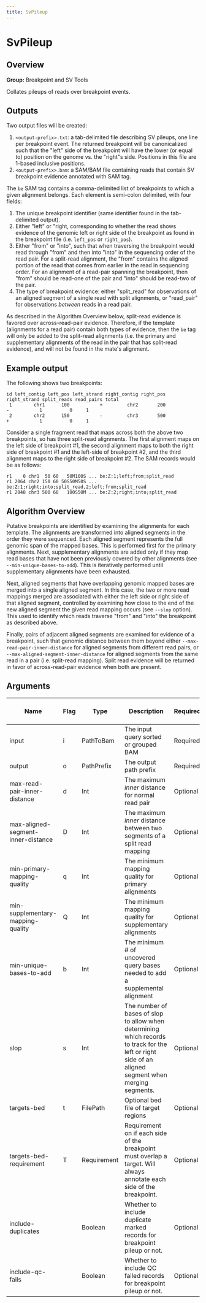 ```yaml
---
title: SvPileup
---
```


# SvPileup

## Overview
**Group:** Breakpoint and SV Tools

Collates pileups of reads over breakpoint events.

## Outputs

Two output files will be created:

1. `<output-prefix>.txt`: a tab-delimited file describing SV pileups, one line per breakpoint event.  The returned
   breakpoint will be canonicalized such that the "left" side of the breakpoint will have the lower (or equal to)
   position on the genome vs. the "right"s side. Positions in this file are 1-based inclusive positions.
2. `<output-prefix>.bam`: a SAM/BAM file containing reads that contain SV breakpoint evidence annotated with SAM
   tag.

The `be` SAM tag contains a comma-delimited list of breakpoints to which a given alignment belongs.  Each element is
semi-colon delimited, with four fields:

1. The unique breakpoint identifier (same identifier found in the tab-delimited output).
2. Either "left" or "right, corresponding to whether the read shows evidence of the genomic left or right side of
   the breakpoint as found in the breakpoint file (i.e. `left_pos` or `right_pos`).
3. Either "from" or "into", such that when traversing the breakpoint would read through "from" and then into
   "into" in the sequencing order of the read pair.  For a split-read alignment, the "from" contains the aligned
   portion of the read that comes from earlier in the read in sequencing order.  For an alignment of a read-pair
   spanning the breakpoint, then "from" should be read-one of the pair and "into" should be read-two of the pair.
4. The type of breakpoint evidence: either "split_read" for observations of an aligned segment of a single read
   with split alignments, or "read_pair" for observations _between_ reads in a read pair.

As described in the Algorithm Overview below, split-read evidence is favored over across-read-pair evidence.
Therefore, if the template (alignments for a read pair) contain both types of evidence, then the `be` tag
will only be added to the split-read alignments (i.e. the primary and supplementary alignments of the read
in the pair that has split-read evidence), and will not be found in the mate's alignment.

## Example output

The following shows two breakpoints:

```
id left_contig left_pos left_strand right_contig right_pos right_strand split_reads read_pairs total
 1        chr1      100           +         chr2       200            -           1          0     1
 2        chr2      150           -         chr3       500            +           1          0     1
```

Consider a single fragment read that maps across both the above two breakpoints, so has three split-read
alignments.  The first alignment maps on the left side of breakpoint #1, the second alignment maps to both the
right side of breakpoint #1 and the left-side of breakpoint #2, and the third alignment maps to the right side of
breakpoint #2. The SAM records would be as follows:

```
r1    0 chr1  50 60   50M100S ... be:Z:1;left;from;split_read
r1 2064 chr2 150 60 50S50M50S ... be:Z:1;right;into;split_read,2;left;from;split_read
r1 2048 chr3 500 60   100S50M ... be:Z:2;right;into;split_read
```

## Algorithm Overview

Putative breakpoints are identified by examining the alignments for each template. The alignments are transformed
into aligned segments in the order they were sequenced.  Each aligned segment represents the full genomic span of
the mapped bases.  This is performed first for the primary alignments.  Next, supplementary alignments are added
only if they map read bases that have not been previously covered by other alignments (see
`--min-unique-bases-to-add`).  This is iteratively performed until supplementary alignments have been exhausted.

Next, aligned segments that have overlapping genomic mapped bases are merged into a single aligned
segment.  In this case, the two or more read mappings merged are associated with either the left side or right
side of that aligned segment, controlled by examining how close to the end of the new aligned segment the given
read mapping occurs (see `--slop` option).  This used to identify which reads traverse "from" and "into" the
breakpoint as described above.

Finally, pairs of adjacent aligned segments are examined for evidence of a breakpoint, such that genomic distance
between them beyond either `--max-read-pair-inner-distance` for aligned segments from different read pairs, or
`--max-aligned-segment-inner-distance` for aligned segments from the same read in a pair (i.e. split-read mapping).
Split read evidence will be returned in favor of across-read-pair evidence when both are present.

## Arguments

|Name|Flag|Type|Description|Required?|Max # of Values|Default Value(s)|
|----|----|----|-----------|---------|---------------|----------------|
|input|i|PathToBam|The input query sorted or grouped BAM|Required|1||
|output|o|PathPrefix|The output path prefix|Required|1||
|max-read-pair-inner-distance|d|Int|The maximum _inner_ distance for normal read pair|Optional|1|1000|
|max-aligned-segment-inner-distance|D|Int|The maximum _inner_ distance between two segments of a split read mapping|Optional|1|100|
|min-primary-mapping-quality|q|Int|The minimum mapping quality for primary alignments|Optional|1|30|
|min-supplementary-mapping-quality|Q|Int|The minimum mapping quality for supplementary alignments|Optional|1|18|
|min-unique-bases-to-add|b|Int|The minimum # of uncovered query bases needed to add a supplemental alignment|Optional|1|20|
|slop|s|Int|The number of bases of slop to allow when determining which records to track for the left or right side of an aligned segment when merging segments.|Optional|1|5|
|targets-bed|t|FilePath|Optional bed file of target regions|Optional|1||
|targets-bed-requirement|T|Requirement|Requirement on if each side of the breakpoint must overlap a target.  Will always annotate each side of the breakpoint.|Optional|1|AnnotateOnly|
|include-duplicates||Boolean|Whether to include duplicate marked records for breakpoint pileup or not.|Optional|1|false|
|include-qc-fails||Boolean|Whether to include QC failed records for breakpoint pileup or not.|Optional|1|false|

